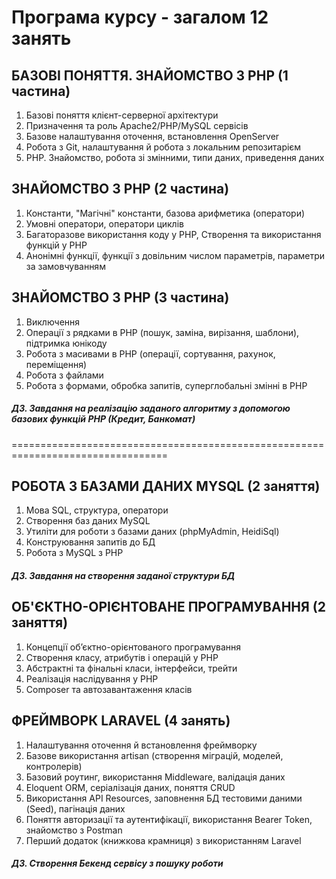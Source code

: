 ﻿# Програма курсу - загалом 12 занять

## БАЗОВІ ПОНЯТТЯ. ЗНАЙОМСТВО З РНР (1 частина)

1. Базові поняття клієнт-серверної архітектури
2. Призначення та роль Apache2/PHP/MySQL сервісів
3. Базове налаштування оточення, встановлення OpenServer
4. Робота з Git, налаштування й робота з локальним репозитарієм
5. РНР. Знайомство, робота зі змінними, типи даних, приведення даних

## ЗНАЙОМСТВО З РНР (2 частина)
1. Константи, "Магічні" константи, базова арифметика (оператори)
2. Умовні оператори, оператори циклів
3. Багаторазове використання коду у РНР, Створення та використання функцій у РНР
4. Анонімні функції, функції з довільним числом параметрів, параметри за замовчуванням


## ЗНАЙОМСТВО З РНР (3 частина)
1. Виключення
2. Операції з рядками в РНР (пошук, заміна, вирізання, шаблони), підтримка юнікоду
3. Робота з масивами в РНР (операції, сортування, рахунок, переміщення)
4. Робота з файлами
5. Робота з формами, обробка запитів, суперглобальні змінні в РНР
##### ДЗ. Завдання на реалізацію заданого алгоритму з допомогою базових функцій РНР (Кредит, Банкомат)

=================================================================================

## РОБОТА З БАЗАМИ ДАНИХ MYSQL (2 заняття)
1. Мова SQL, структура, оператори
2. Створення баз даних MySQL
3. Утиліти для роботи з базами даних (phpMyAdmin, HeidiSql)
4. Конструювання запитів до БД
5. Робота з MySQL з РНР
##### ДЗ. Завдання на створення заданої структури БД

## ОБ'ЄКТНО-ОРІЄНТОВАНЕ ПРОГРАМУВАННЯ (2 заняття)
1. Концепції об’єктно-орієнтованого програмування
2. Створення класу, атрибутів і операцій у РНР
3. Абстрактні та фінальні класи, інтерфейси, трейти
4. Реалізація наслідування у РНР
5. Composer та автозавантаження класів

## ФРЕЙМВОРК LARAVEL (4 занять)
1. Налаштування оточення й встановлення фреймворку
2. Базове використання artisan (створення міграцій, моделей, контролерів)
3. Базовий роутинг, використання Middleware, валідація даних
4. Eloquent ORM, серіалізація даних, поняття CRUD
5. Використання API Resources, заповнення БД тестовими даними (Seed), пагінація даних
6. Поняття авторизації та аутентифікації, використання Bearer Token, знайомство з Postman
7. Перший додаток (книжкова крамниця) з використанням Laravel
##### ДЗ. Створення Бекенд сервісу з пошуку роботи

